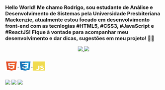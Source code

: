 ### Hello World! Me chamo Rodrigo, sou estudante de Análise e Desenvolvimento de Sistemas pela Universidade Presbiteriana Mackenzie, atualmente estou focado em desenvolvimento front-end com as tecnlogias #HTML5, #CSS3, #JavaScript e #ReactJS! Fique à vontade para acompanhar meu desenvolvimento e dar dicas, sugestões em meu projeto! 👋😁



<div align="center">
  <a href="https://github.com/RodrigoBSouza">
  <img height="180em" src="https://github-readme-stats.vercel.app/api?username=rodrigobsouza&show_icons=true&theme=dark&include_all_commits=true&count_private=true"/>
  <img height="180em" src="https://github-readme-stats.vercel.app/api/top-langs/?username=rodrigobsouza&layout=compact&langs_count=7&theme=dark"/>
</div>

##  
  
<img align="center" alt="HTML" height="30" width="40" src="https://raw.githubusercontent.com/devicons/devicon/master/icons/html5/html5-original.svg">
<img align="center" alt="CSS" height="30" width="40" src="https://raw.githubusercontent.com/devicons/devicon/master/icons/css3/css3-original.svg">
<img align="center" alt="JS" height="30" width="40" src="https://raw.githubusercontent.com/devicons/devicon/master/icons/javascript/javascript-plain.svg">

##
  
<div> 
  <a href="https://www.linkedin.com/in/rodrigo-b-souza/" target="_blank"><img src="https://img.shields.io/badge/-LinkedIn-%230077B5?style=for-the-badge&logo=linkedin&logoColor=white" target="_blank"></a> 
  <a href = "mailto:rodrigbsouza@gmail.com"><img src="https://img.shields.io/badge/-Gmail-%23333?style=for-the-badge&logo=gmail&logoColor=white" target="_blank"></a>
  <a href="https://www.instagram.com/rodrigo.bsouza/" target="_blank"><img src="https://img.shields.io/badge/-Instagram-%23E4405F?style=for-the-badge&logo=instagram&logoColor=white" target="_blank"></a>
</div>
